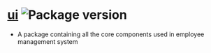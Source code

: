 # [ui](https://github.com/murshidazher/employee-manager-ui/tree/main/packages/ui) ![Package version](https://img.shields.io/github/package-json/v/murshidazher/employee-manager-ui?filename=packages%2Fui%2Fpackage.json\&label=%20\&color=0080FF)

- A package containing all the core components used in employee management system
